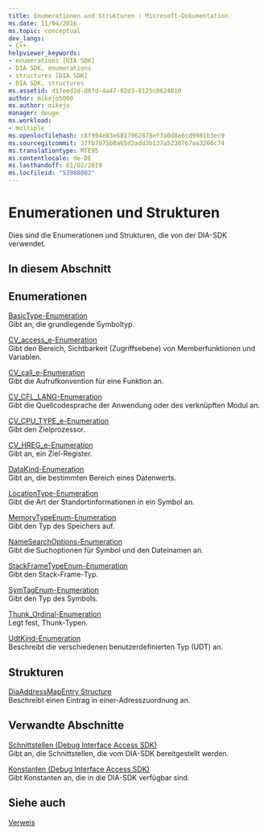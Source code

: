 ```yaml
---
title: Enumerationen und Strukturen | Microsoft-Dokumentation
ms.date: 11/04/2016
ms.topic: conceptual
dev_langs:
- C++
helpviewer_keywords:
- enumerations [DIA SDK]
- DIA SDK, enumerations
- structures [DIA SDK]
- DIA SDK, structures
ms.assetid: d17eed2d-d8fd-4a47-82d3-8125c0624010
author: mikejo5000
ms.author: mikejo
manager: douge
ms.workload:
- multiple
ms.openlocfilehash: c8f994e83e6817062878ef7a0d8e6cd9981b3ec9
ms.sourcegitcommit: 37fb7075b0a65d2add3b137a5230767aa3266c74
ms.translationtype: MTE95
ms.contentlocale: de-DE
ms.lasthandoff: 01/02/2019
ms.locfileid: "53988082"
---
```

# <a name="enumerations-and-structures"></a>Enumerationen und Strukturen
Dies sind die Enumerationen und Strukturen, die von der DIA-SDK verwendet.  
  
## <a name="in-this-section"></a>In diesem Abschnitt  
  
## <a name="enumerations"></a>Enumerationen  
 [BasicType-Enumeration](../../debugger/debug-interface-access/basictype.md)  
 Gibt an, die grundlegende Symboltyp.  
  
 [CV_access_e-Enumeration](../../debugger/debug-interface-access/cv-access-e.md)  
 Gibt den Bereich, Sichtbarkeit (Zugriffsebene) von Memberfunktionen und Variablen.  
  
 [CV_call_e-Enumeration](../../debugger/debug-interface-access/cv-call-e.md)  
 Gibt die Aufrufkonvention für eine Funktion an.  
  
 [CV_CFL_LANG-Enumeration](../../debugger/debug-interface-access/cv-cfl-lang.md)  
 Gibt die Quellcodesprache der Anwendung oder des verknüpften Modul an.  
  
 [CV_CPU_TYPE_e-Enumeration](../../debugger/debug-interface-access/cv-cpu-type-e.md)  
 Gibt den Zielprozessor.  
  
 [CV_HREG_e-Enumeration](../../debugger/debug-interface-access/cv-hreg-e.md)  
 Gibt an, ein Ziel-Register.  
  
 [DataKind-Enumeration](../../debugger/debug-interface-access/datakind.md)  
 Gibt an, die bestimmten Bereich eines Datenwerts.  
  
 [LocationType-Enumeration](../../debugger/debug-interface-access/locationtype.md)  
 Gibt die Art der Standortinformationen in ein Symbol an.  
  
 [MemoryTypeEnum-Enumeration](../../debugger/debug-interface-access/memorytypeenum.md)  
 Gibt den Typ des Speichers auf.  
  
 [NameSearchOptions-Enumeration](../../debugger/debug-interface-access/namesearchoptions.md)  
 Gibt die Suchoptionen für Symbol und den Dateinamen an.  
  
 [StackFrameTypeEnum-Enumeration](../../debugger/debug-interface-access/stackframetypeenum.md)  
 Gibt den Stack-Frame-Typ.  
  
 [SymTagEnum-Enumeration](../../debugger/debug-interface-access/symtagenum.md)  
 Gibt den Typ des Symbols.  
  
 [Thunk_Ordinal-Enumeration](../../debugger/debug-interface-access/thunk-ordinal.md)  
 Legt fest, Thunk-Typen.  
  
 [UdtKind-Enumeration](../../debugger/debug-interface-access/udtkind.md)  
 Beschreibt die verschiedenen benutzerdefinierten Typ (UDT) an.  
  
## <a name="structures"></a>Strukturen  
 [DiaAddressMapEntry Structure](../../debugger/debug-interface-access/diaaddressmapentry.md)  
 Beschreibt einen Eintrag in einer-Adresszuordnung an.  
  
## <a name="related-sections"></a>Verwandte Abschnitte  
 [Schnittstellen (Debug Interface Access SDK)](../../debugger/debug-interface-access/interfaces-debug-interface-access-sdk.md)  
 Gibt an, die Schnittstellen, die vom DIA-SDK bereitgestellt werden.  
  
 [Konstanten (Debug Interface Access SDK)](../../debugger/debug-interface-access/constants-debug-interface-access-sdk.md)  
 Gibt Konstanten an, die in die DIA-SDK verfügbar sind.  
  
## <a name="see-also"></a>Siehe auch  
 [Verweis](../../debugger/debug-interface-access/debug-interface-access-sdk-reference.md)